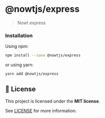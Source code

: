# @nowtjs/express

> Nowt express

### Installation

Using npm:

```sh
npm install --save @nowtjs/express
```

or using yarn:

```sh
yarn add @nowtjs/express
```

## :memo: License

This project is licensed under the **MIT license**.

See [LICENSE](LICENSE) for more information.
